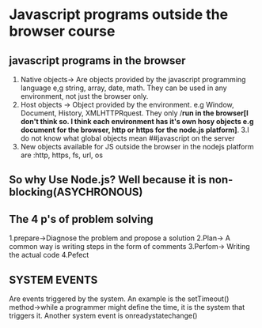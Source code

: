 # Javascript programs outside the browser course

## javascript programs in the browser
1. Native objects-> Are objects provided by the javascript programming language e,g string, array, date, math. They can be used in any environment, not just the browser only.
2. Host objects -> Object provided by the environment. e.g Window, Document, History, XMLHTTPRquest. They only /****run in the browser[I don't think so. I think each environment has it's own hosy objects e.g document for the browser, http or https for the node.js platform]****.
3.I do not know what global objects mean
    ##javascript on the server
1. New objects available for JS outside the browser in the nodejs platform are :http, https, fs, url, os

## So why Use Node.js? Well because it is non-blocking(ASYCHRONOUS) 


## The 4 p's of problem solving
1.prepare->Diagnose the problem and propose a solution
2.Plan-> A common way is writing steps in the form of comments
3.Perfom-> Writing the actual code
4.Pefect



## SYSTEM EVENTS
Are events triggered by the system. An example is the setTimeout() method->while a programmer might define the time, it is the system that triggers it. 
Another system event is 
    onreadystatechange()
